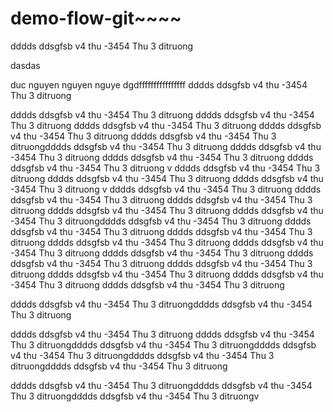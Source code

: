 # demo-flow-git~~~~
dddds ddsgfsb v4 thu -3454 Thu 3 ditruong

dasdas


duc nguyen nguyen nguye dgdffffffffffffffff
dddds ddsgfsb v4 thu -3454 Thu 3 ditruong

dddds ddsgfsb v4 thu -3454 Thu 3 ditruong
dddds ddsgfsb v4 thu -3454 Thu 3 ditruong
dddds ddsgfsb v4 thu -3454 Thu 3 ditruong
dddds ddsgfsb v4 thu -3454 Thu 3 ditruong
dddds ddsgfsb v4 thu -3454 Thu 3 ditruongdddds ddsgfsb v4 thu -3454 Thu 3 ditruong
dddds ddsgfsb v4 thu -3454 Thu 3 ditruong
dddds ddsgfsb v4 thu -3454 Thu 3 ditruong
dddds ddsgfsb v4 thu -3454 Thu 3 ditruong
v
dddds ddsgfsb v4 thu -3454 Thu 3 ditruong
dddds ddsgfsb v4 thu -3454 Thu 3 ditruong
dddds ddsgfsb v4 thu -3454 Thu 3 ditruong
v
dddds ddsgfsb v4 thu -3454 Thu 3 ditruong
dddds ddsgfsb v4 thu -3454 Thu 3 ditruong
dddds ddsgfsb v4 thu -3454 Thu 3 ditruong
dddds ddsgfsb v4 thu -3454 Thu 3 ditruong
dddds ddsgfsb v4 thu -3454 Thu 3 ditruongdddds ddsgfsb v4 thu -3454 Thu 3 ditruong
dddds ddsgfsb v4 thu -3454 Thu 3 ditruong
dddds ddsgfsb v4 thu -3454 Thu 3 ditruong
dddds ddsgfsb v4 thu -3454 Thu 3 ditruong
dddds ddsgfsb v4 thu -3454 Thu 3 ditruong
dddds ddsgfsb v4 thu -3454 Thu 3 ditruong
dddds ddsgfsb v4 thu -3454 Thu 3 ditruong
dddds ddsgfsb v4 thu -3454 Thu 3 ditruong
dddds ddsgfsb v4 thu -3454 Thu 3 ditruong
dddds ddsgfsb v4 thu -3454 Thu 3 ditruong
dddds ddsgfsb v4 thu -3454 Thu 3 ditruong


dddds ddsgfsb v4 thu -3454 Thu 3 ditruongdddds ddsgfsb v4 thu -3454 Thu 3 ditruong

dddds ddsgfsb v4 thu -3454 Thu 3 ditruong
dddds ddsgfsb v4 thu -3454 Thu 3 ditruongdddds ddsgfsb v4 thu -3454 Thu 3 ditruongdddds ddsgfsb v4 thu -3454 Thu 3 ditruongdddds ddsgfsb v4 thu -3454 Thu 3 ditruongdddds ddsgfsb v4 thu -3454 Thu 3 ditruong



dddds ddsgfsb v4 thu -3454 Thu 3 ditruongdddds ddsgfsb v4 thu -3454 Thu 3 ditruongdddds ddsgfsb v4 thu -3454 Thu 3 ditruongv











